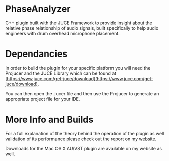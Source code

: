# PhaseAnalyzer
C++ plugin built with the JUCE Framework to provide insight about the relative phase relationship of audio signals, built specifically to help audio engineers with drum overhead microphone placement. 

# Dependancies
In order to build the plugin for your specific platform you will need the Projucer and the JUCE Library which can be found at [https://www.juce.com/get-juce/download](https://www.juce.com/get-juce/download).

You can then open the .jucer file and then use the Projucer to generate an appropriate project file for your IDE. 

# More Info and Builds
For a full explanation of the theory behind the operation of the plugin as well validation of its performance please check out the report on my [website](https://www.christiansteinmetz.com/projects-blog/phase). 

Downloads for the Mac OS X AU/VST plugin are available on my website as well. 
